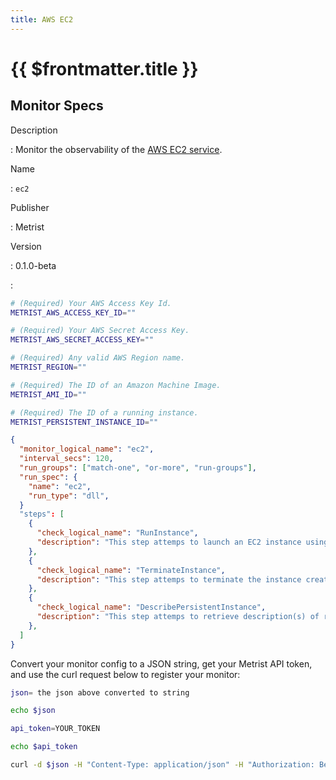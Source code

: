 ```yaml
---
title: AWS EC2
---
```


# {{ $frontmatter.title }}

## Monitor Specs

Description

: Monitor the observability of the [AWS EC2 service](https://aws.amazon.com/ec2/).

Name

: `ec2`

Publisher

: Metrist

Version

: 0.1.0-beta

: &nbsp;


<!--@include: /parts/_1.md-->


<!--@include: /parts/_2.md-->


<!--@include: /parts/_3.md-->


```sh
# (Required) Your AWS Access Key Id.
METRIST_AWS_ACCESS_KEY_ID=""

# (Required) Your AWS Secret Access Key.
METRIST_AWS_SECRET_ACCESS_KEY=""

# (Required) Any valid AWS Region name.
METRIST_REGION=""

# (Required) The ID of an Amazon Machine Image.
METRIST_AMI_ID=""

# (Required) The ID of a running instance.
METRIST_PERSISTENT_INSTANCE_ID=""
```

<!--@include: /parts/tips_env-vars.md -->


<!--@include: /parts/_4.md-->


```json
{
  "monitor_logical_name": "ec2",
  "interval_secs": 120,
  "run_groups": ["match-one", "or-more", "run-groups"],
  "run_spec": {
    "name": "ec2",
    "run_type": "dll",
  }
  "steps": [
    {
      "check_logical_name": "RunInstance",
      "description": "This step attemps to launch an EC2 instance using the AMI for which you have permissions.",
    },
    {
      "check_logical_name": "TerminateInstance",
      "description": "This step attemps to terminate the instance created in a previous step.",
    },
    {
      "check_logical_name": "DescribePersistentInstance",
      "description": "This step attemps to retrieve description(s) of running instances.",
    },
  ]
}
```




Convert your monitor config to a JSON string, get your Metrist API token, and use the curl request below to register your monitor:

```sh
json= the json above converted to string

echo $json

api_token=YOUR_TOKEN

echo $api_token

curl -d $json -H "Content-Type: application/json" -H "Authorization: Bearer $api_token" 'https://app.metrist.io/api/v0/monitor-config'

```

<!--@include: /parts/tips_api.md-->


<!--@include: /parts/_5.md-->


<!--@include: /parts/result.md-->
